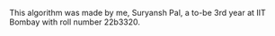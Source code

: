 This algorithm was made by me, Suryansh Pal, a to-be 3rd year at IIT Bombay with roll number 22b3320.
